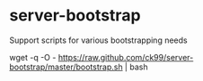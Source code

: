 server-bootstrap
================

Support scripts for various bootstrapping needs


wget -q -O - https://raw.github.com/ck99/server-bootstrap/master/bootstrap.sh | bash
